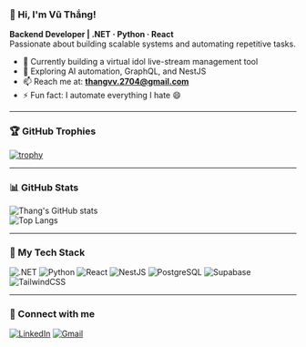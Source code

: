 ### 👋 Hi, I'm Vũ Thắng!

**Backend Developer | .NET · Python · React**  
Passionate about building scalable systems and automating repetitive tasks.

- 🔭 Currently building a virtual idol live-stream management tool  
- 🌱 Exploring AI automation, GraphQL, and NestJS  
- 📫 Reach me at: **thangvv.2704@gmail.com**  
- ⚡ Fun fact: I automate everything I hate 😄

---

### 🏆 GitHub Trophies
[![trophy](https://github-profile-trophy.vercel.app/?username=thangvv2704&theme=onedark&margin-w=15&margin-h=15&no-frame=true)](https://github.com/ryo-ma/github-profile-trophy)

---

### 📊 GitHub Stats
![Thang's GitHub stats](https://github-readme-stats.vercel.app/api?username=thangvv2704&show_icons=true&theme=radical)  
![Top Langs](https://github-readme-stats.vercel.app/api/top-langs/?username=thangvv2704&layout=compact&theme=radical)

---

### 🧰 My Tech Stack
![.NET](https://img.shields.io/badge/.NET-512BD4?style=flat&logo=dotnet&logoColor=white)
![Python](https://img.shields.io/badge/Python-3776AB?style=flat&logo=python&logoColor=white)
![React](https://img.shields.io/badge/React-20232A?style=flat&logo=react&logoColor=61DAFB)
![NestJS](https://img.shields.io/badge/NestJS-E0234E?style=flat&logo=nestjs&logoColor=white)
![PostgreSQL](https://img.shields.io/badge/PostgreSQL-316192?style=flat&logo=postgresql&logoColor=white)
![Supabase](https://img.shields.io/badge/Supabase-3FCF8E?style=flat&logo=supabase&logoColor=white)
![TailwindCSS](https://img.shields.io/badge/TailwindCSS-06B6D4?style=flat&logo=tailwindcss&logoColor=white)

---

### 🔗 Connect with me
[![LinkedIn](https://img.shields.io/badge/LinkedIn-0A66C2?style=flat&logo=linkedin&logoColor=white)](https://linkedin.com/in/thangvv2704)
[![Gmail](https://img.shields.io/badge/Email-D14836?style=flat&logo=gmail&logoColor=white)](mailto:thangvv.2704@gmail.com)
